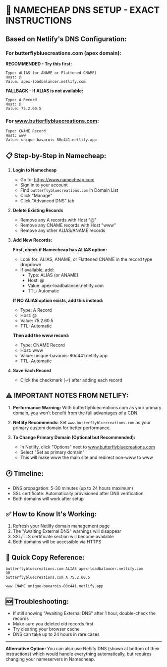 # 🎯 NAMECHEAP DNS SETUP - EXACT INSTRUCTIONS

## Based on Netlify's DNS Configuration:

### For butterflybluecreations.com (apex domain):

**RECOMMENDED - Try this first:**
```
Type: ALIAS (or ANAME or Flattened CNAME)
Host: @
Value: apex-loadbalancer.netlify.com
```

**FALLBACK - If ALIAS is not available:**
```
Type: A Record
Host: @
Value: 75.2.60.5
```

### For www.butterflybluecreations.com:
```
Type: CNAME Record
Host: www
Value: unique-bavarois-80c441.netlify.app
```

## 📋 Step-by-Step in Namecheap:

1. **Login to Namecheap**
   - Go to: https://www.namecheap.com
   - Sign in to your account
   - Find `butterflybluecreations.com` in Domain List
   - Click "Manage"
   - Click "Advanced DNS" tab

2. **Delete Existing Records**
   - Remove any A records with Host "@"
   - Remove any CNAME records with Host "www"
   - Remove any other ALIAS/ANAME records

3. **Add New Records:**

   **First, check if Namecheap has ALIAS option:**
   - Look for: ALIAS, ANAME, or Flattened CNAME in the record type dropdown
   - If available, add:
     - Type: ALIAS (or ANAME)
     - Host: @
     - Value: apex-loadbalancer.netlify.com
     - TTL: Automatic

   **If NO ALIAS option exists, add this instead:**
   - Type: A Record
   - Host: @
   - Value: 75.2.60.5
   - TTL: Automatic

   **Then add the www record:**
   - Type: CNAME Record
   - Host: www
   - Value: unique-bavarois-80c441.netlify.app
   - TTL: Automatic

4. **Save Each Record**
   - Click the checkmark (✓) after adding each record

## ⚠️ IMPORTANT NOTES FROM NETLIFY:

1. **Performance Warning:** With butterflybluecreations.com as your primary domain, you won't benefit from the full advantages of a CDN.

2. **Netlify Recommends:** Set `www.butterflybluecreations.com` as your primary custom domain for better performance.

3. **To Change Primary Domain (Optional but Recommended):**
   - In Netlify, click "Options" next to www.butterflybluecreations.com
   - Select "Set as primary domain"
   - This will make www the main site and redirect non-www to www

## 🕐 Timeline:
- DNS propagation: 5-30 minutes (up to 24 hours maximum)
- SSL certificate: Automatically provisioned after DNS verification
- Both domains will work after setup

## ✅ How to Know It's Working:
1. Refresh your Netlify domain management page
2. The "Awaiting External DNS" warnings will disappear
3. SSL/TLS certificate section will become available
4. Both domains will be accessible via HTTPS

## 📝 Quick Copy Reference:
```
butterflybluecreations.com ALIAS apex-loadbalancer.netlify.com
OR
butterflybluecreations.com A 75.2.60.5

www CNAME unique-bavarois-80c441.netlify.app
```

## 🆘 Troubleshooting:
- If still showing "Awaiting External DNS" after 1 hour, double-check the records
- Make sure you deleted old records first
- Try clearing your browser cache
- DNS can take up to 24 hours in rare cases

---

**Alternative Option:** You can also use Netlify DNS (shown at bottom of their instructions) which would handle everything automatically, but requires changing your nameservers in Namecheap.
